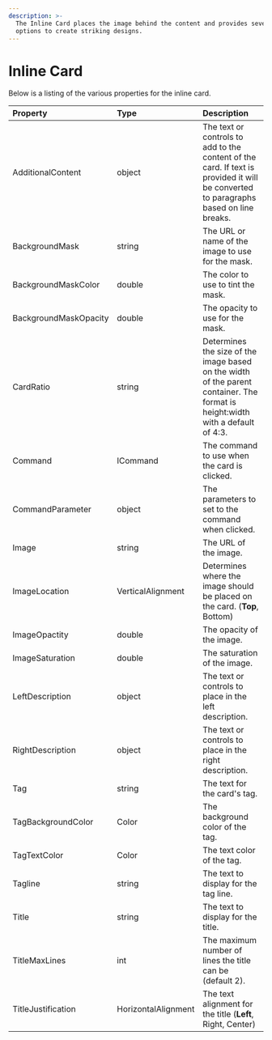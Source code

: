 ```yaml
---
description: >-
  The Inline Card places the image behind the content and provides several
  options to create striking designs.
---
```


# Inline Card

Below is a listing of the various properties for the inline card.

| Property | Type | Description |
| :--- | :--- | :--- |
| AdditionalContent | object | The text or controls to add to the content of the card.  If text is provided it will be converted to paragraphs based on line breaks. |
| BackgroundMask | string | The URL or name of the image to use for the mask. |
| BackgroundMaskColor | double | The color to use to tint the mask. |
| BackgroundMaskOpacity | double | The opacity to use for the mask. |
| CardRatio | string | Determines the size of the image based on the width of the parent container. The format is height:width with a default of 4:3. |
| Command | ICommand | The command to use when the card is clicked. |
| CommandParameter | object | The parameters to set to the command when clicked. |
| Image | string | The URL of the image. |
| ImageLocation | VerticalAlignment | Determines where the image should be placed on the card. \(**Top**, Bottom\) |
| ImageOpactity | double | The opacity of the image. |
| ImageSaturation | double | The saturation of the image. |
| LeftDescription | object | The text or controls to place in the left description. |
| RightDescription | object | The text or controls to place in the right description. |
| Tag | string | The text for the card's tag. |
| TagBackgroundColor | Color | The background color of the tag. |
| TagTextColor | Color | The text color of the tag. |
| Tagline | string | The text to display for the tag line. |
| Title | string | The text to display for the title. |
| TitleMaxLines | int | The maximum number of lines the title can be \(default 2\). |
| TitleJustification | HorizontalAlignment | The text alignment for the title \(**Left**, Right, Center\) |

